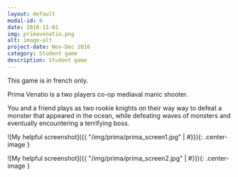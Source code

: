 ```yaml
---
layout: default
modal-id: 6
date: 2016-11-01
img: primavenatio.png
alt: image-alt
project-date: Nov-Dec 2016
category: Student game
description: Student game
---
```

This game is in french only.

Prima Venatio is a two players co-op mediaval manic shooter.

You and a friend plays as two rookie knights on their way way to defeat a monster that appeared in the ocean, while defeating waves of monsters and eventually encountering a terrifying boss.

![My helpful screenshot]({{ "/img/prima/prima_screen1.jpg" | #}}){: .center-image }

![My helpful screenshot]({{ "/img/prima/prima_screen2.jpg" | #}}){: .center-image }